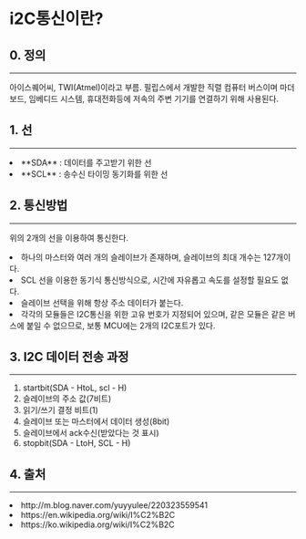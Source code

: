 # i2C통신이란?

## 0. 정의
----------
아이스퀘어씨, TWI(Atmel)이라고 부름.
필립스에서 개발한 직렬 컴퓨터 버스이며 마더보드, 임베디드 시스템, 휴대전화등에 저속의 주변 기기를 연결하기 위해 사용된다.

## 1. 선
--------
<li> **SDA** : 데이터를 주고받기 위한 선
<li> **SCL** :
송수신 타이밍 동기화를 위한 선

## 2. 통신방법
--------------
위의 2개의 선을 이용하여 통신한다.

<li>하나의 마스터와 여러 개의 슬레이브가 존재하며, 슬레이브의 최대 개수는 127개이다.

<li>SCL 선을 이용한 동기식 통신방식으로, 시간에 자유롭고 속도를 설정할 필요도 없다.

<li>슬레이브 선택을 위해 항상 주소 데이터가 붙는다.
<li>각각의 모듈들은 I2C통신을 위한 고유 번호가 지정되어 있으며, 같은 모듈은 같은 버스에 붙일 수 없으므로, 보통 MCU에는 2개의 I2C포트가 있다.

## 3. I2C 데이터 전송 과정
-------------------------
1. startbit(SDA - HtoL, scl - H)
2. 슬레이브의 주소 값(7비트)
3. 읽기/쓰기 결정 비트(1)
4. 슬레이브 또는 마스터에서 데이터 생성(8bit)
4. 슬레이브에서 ack수신(받았다는 것 표시)
5. stopbit(SDA - LtoH, SCL - H)


## 4. 출처
-----------
<li> http://m.blog.naver.com/yuyyulee/220323559541
<li> https://en.wikipedia.org/wiki/I%C2%B2C
<li> https://ko.wikipedia.org/wiki/I%C2%B2C
